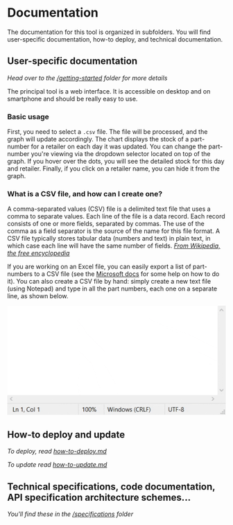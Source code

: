 # Documentation

The documentation for this tool is organized in subfolders. You will find user-specific documentation, how-to deploy, and technical documentation.

## User-specific documentation

_Head over to the [/getting-started](./getting-started/) folder for more details_

The principal tool is a web interface. It is accessible on desktop and on smartphone and should be really easy to use.

### Basic usage

First, you need to select a `.csv` file. The file will be processed, and the graph will update accordingly. The chart displays the stock of a part-number for a retailer on each day it was updated. You can change the part-number you're viewing via the dropdown selector located on top of the graph. If you hover over the dots, you will see the detailed stock for this day and retailer. Finally, if you click on a retailer name, you can hide it from the graph.

### What is a CSV file, and how can I create one?

A comma-separated values (CSV) file is a delimited text file that uses a comma to separate values. Each line of the file is a data record. Each record consists of one or more fields, separated by commas. The use of the comma as a field separator is the source of the name for this file format. A CSV file typically stores tabular data (numbers and text) in plain text, in which case each line will have the same number of fields. _[From Wikipedia, the free encyclopedia](https://en.wikipedia.org/wiki/Comma-separated_values)_

If you are working on an Excel file, you can easily export a list of part-numbers to a CSV file (see the [Microsoft docs](https://support.microsoft.com/en-us/office/import-or-export-text-txt-or-csv-files-5250ac4c-663c-47ce-937b-339e391393ba) for some help on how to do it). You can also create a CSV file by hand: simply create a new text file (using Notepad) and type in all the part numbers, each one on a separate line, as shown below.

![CSV file creation sample](_media/csv-file-creation.gif)

## How-to deploy and update

_To deploy, read [how-to-deploy.md](./how-to-deploy.md)_

_To update read [how-to-update.md](./how-to-update.md)_

## Technical specifications, code documentation, API specification architecture schemes...

_You'll find these in the [/specifications](./specifications/) folder_
